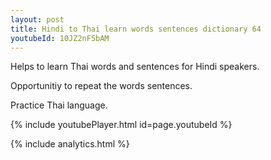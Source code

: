 ```yaml
---
layout: post
title: Hindi to Thai learn words sentences dictionary 64 
youtubeId: 10JZ2nF5bAM
---
```

 
 
Helps to learn Thai words and sentences for Hindi speakers.

Opportunitiy to repeat the words sentences. 

Practice Thai language. 
 
{% include youtubePlayer.html id=page.youtubeId %}
 
 
{% include analytics.html %}
